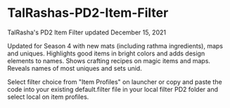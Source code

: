 # TalRashas-PD2-Item-Filter <br>
TalRasha's PD2 Item Filter updated December 15, 2021 <br>

Updated for Season 4 with new mats (including rathma ingredients), maps and uniques. Highlights good items in bright colors and adds design elements to names. Shows crafting recipes on magic items and maps. Reveals names of most uniques and sets unid.<br>

Select filter choice from "Item Profiles" on launcher or copy and paste the code into your existing default.filter file in your local filter PD2 folder and select local on item profiles.
